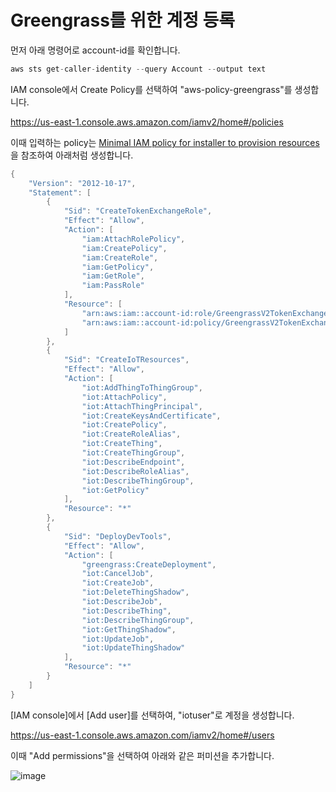 # Greengrass를 위한 계정 등록 

먼저 아래 명령어로 account-id를 확인합니다.

```java
aws sts get-caller-identity --query Account --output text
```

IAM console에서 Create Policy를 선택하여 "aws-policy-greengrass"를 생성합니다. 

https://us-east-1.console.aws.amazon.com/iamv2/home#/policies

이때 입력하는 policy는 [Minimal IAM policy for installer to provision resources](https://docs.aws.amazon.com/greengrass/v2/developerguide/provision-minimal-iam-policy.html)을 참조하여 아래처럼 생성합니다. 

```java
{
    "Version": "2012-10-17",
    "Statement": [
        {
            "Sid": "CreateTokenExchangeRole",
            "Effect": "Allow",
            "Action": [
                "iam:AttachRolePolicy",
                "iam:CreatePolicy",
                "iam:CreateRole",
                "iam:GetPolicy",
                "iam:GetRole",
                "iam:PassRole"
            ],
            "Resource": [
                "arn:aws:iam::account-id:role/GreengrassV2TokenExchangeRole",
                "arn:aws:iam::account-id:policy/GreengrassV2TokenExchangeRoleAccess"
            ]
        },
        {
            "Sid": "CreateIoTResources",
            "Effect": "Allow",
            "Action": [
                "iot:AddThingToThingGroup",
                "iot:AttachPolicy",
                "iot:AttachThingPrincipal",
                "iot:CreateKeysAndCertificate",
                "iot:CreatePolicy",
                "iot:CreateRoleAlias",
                "iot:CreateThing",
                "iot:CreateThingGroup",
                "iot:DescribeEndpoint",
                "iot:DescribeRoleAlias",
                "iot:DescribeThingGroup",
                "iot:GetPolicy"
            ],
            "Resource": "*"
        },
        {
            "Sid": "DeployDevTools",
            "Effect": "Allow",
            "Action": [
                "greengrass:CreateDeployment",
                "iot:CancelJob",
                "iot:CreateJob",
                "iot:DeleteThingShadow",
                "iot:DescribeJob",
                "iot:DescribeThing",
                "iot:DescribeThingGroup",
                "iot:GetThingShadow",
                "iot:UpdateJob",
                "iot:UpdateThingShadow"
            ],
            "Resource": "*"
        }
    ]
}
```

[IAM console]에서 [Add user]를 선택하여, "iotuser"로 계정을 생성합니다.

https://us-east-1.console.aws.amazon.com/iamv2/home#/users

이때 "Add permissions"을 선택하여 아래와 같은 퍼미션을 추가합니다. 

![image](https://user-images.githubusercontent.com/52392004/173210257-c10dc32e-f7db-4e55-b7e3-b3a3cc327b61.png)


